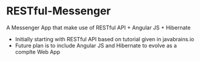 # RESTful-Messenger
A Messenger App that make use of RESTful API + Angular JS + Hibernate

- Initially starting with RESTful API based on tutorial given in javabrains.io
- Future plan is to include Angular JS and Hibernate to  evolve as a complte Web App

